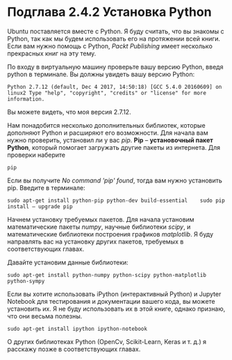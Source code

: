 # Подглава 2.4.2 Установка Python

Ubuntu поставляется вместе с Python. Я буду считать, что вы знакомы с Python, так как мы будем использовать его на протяжении всей книги. Если вам нужно помощь с Python, _Packt Publishing_ имеет несколько прекрасных книг на эту тему. 

По входу в виртуальную машину проверьте вашу версию Python, введя python в терминале. Вы должны увидеть вашу версию Python:

`Python 2.7.12 (default, Dec 4 2017, 14:50:18) [GCC 5.4.0 20160609] on linux2 Type "help", "copyright", "credits" or "license" for more information.`

Вы можете видеть, что моя версия 2.7.12.

Нам понадобится несколько дополнительных библиотек, которые дополняют Python и расширяют его возможности. Для начала вам нужно проверить, установил ли у вас _pip_. **Pip** – **установочный пакет Python**, который помогает загружать другие пакеты из интернета. Для проверки наберите 

`pip`

Если вы получите _No command 'pip' found_, тогда вам нужно установить pip. Введите в терминале: 

`sudo apt-get install python-pip python-dev build-essential   
sudo pip install – upgrade pip`

Начнем установку требуемых пакетов. Для начала установим математические пакеты _numpy_, научные библиотеки _scipy_, и математические библиотеки построения графиков _matplotlib_. Я буду направлять вас на установку других пакетов, требуемых в соответствующих главах. 

Давайте установим данные библиотеки:

`sudo apt-get install python-numpy python-scipy python-matplotlib python-sympy` 

Если вы хотите использовать iPython \(интерактивный Python\) и Jupyter Notebook для тестирования и документации вашего кода, вы можете установить их. Я не буду использовать их в этой книге, однако признаю, что они весьма полезны. 

`sudo apt-get install ipython ipython-notebook` 

О других библиотеках Python \(OpenCv, Scikit-Learn, Keras и т. д.\) я расскажу позже в соответствующих главах.

